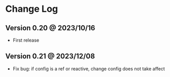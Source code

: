 # Change Log

## Version 0.20  @ 2023/10/16

* First release

## Version 0.21  @ 2023/12/08

* Fix bug: if config is a ref or reactive, change config does not take affect
